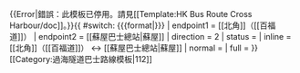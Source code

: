 {{Error|錯誤：此模板已停用。請見[[Template:HK Bus Route Cross Harbour/doc]]。}}{{ #switch: {{{format|}}}
  | endpoint1 = [[北角]]（[[百福道]]）
  | endpoint2 = [[蘇屋巴士總站|蘇屋]]
  | direction = 2
  | status =
  | inline = [[北角]]（[[百福道]]） ↔ [[蘇屋巴士總站|蘇屋]]
  | normal =
  | full =
}}<noinclude>[[Category:過海隧道巴士路線模板|112]]</noinclude>